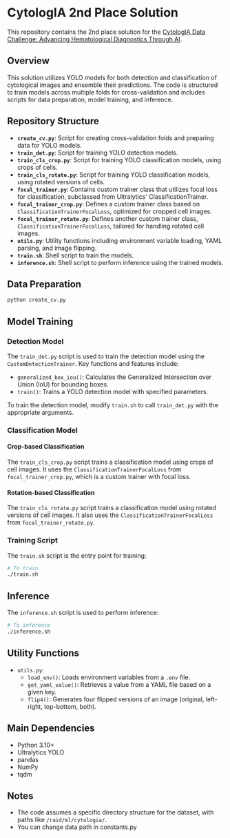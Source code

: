 # CytologIA 2nd Place Solution

This repository contains the 2nd place solution for the [CytologIA Data Challenge: Advancing Hematological Diagnostics Through AI](https://www.trustii.io/post/announcing-the-cytologia-data-challenge-advancing-hematological-diagnostics-through-ai?ref=mlcontests).

## Overview

This solution utilizes YOLO models for both detection and classification of cytological images and ensemble their predictions. The code is structured to train models across multiple folds for cross-validation and includes scripts for data preparation, model training, and inference.

## Repository Structure

-   **`create_cv.py`**: Script for creating cross-validation folds and preparing data for YOLO models.
-   **`train_det.py`**: Script for training YOLO detection models.
-   **`train_cls_crop.py`**: Script for training YOLO classification models, using crops of cells.
-   **`train_cls_rotate.py`**: Script for training YOLO classification models, using rotated versions of cells.
-   **`focal_trainer.py`**: Contains custom trainer class that utilizes focal loss for classification, subclassed from Ultralytics' ClassificationTrainer.
-   **`focal_trainer_crop.py`**: Defines a custom trainer class based on `ClassificationTrainerFocalLoss`, optimized for cropped cell images.
-   **`focal_trainer_rotate.py`**: Defines another custom trainer class, `ClassificationTrainerFocalLoss`, tailored for handling rotated cell images.
-   **`utils.py`**: Utility functions including environment variable loading, YAML parsing, and image flipping.
-   **`train.sh`**: Shell script to train the models.
-   **`inference.sh`**: Shell script to perform inference using the trained models.

## Data Preparation

```python
python create_cv.py
```

## Model Training

### Detection Model

The `train_det.py` script is used to train the detection model using the `CustomDetectionTrainer`. Key functions and features include:

-   `generalized_box_iou()`: Calculates the Generalized Intersection over Union (IoU) for bounding boxes.
-   `train()`: Trains a YOLO detection model with specified parameters.

To train the detection model, modify `train.sh` to call `train_det.py` with the appropriate arguments.

### Classification Model

#### Crop-based Classification

The `train_cls_crop.py` script trains a classification model using crops of cell images. It uses the `ClassificationTrainerFocalLoss` from `focal_trainer_crop.py`, which is a custom trainer with focal loss.

#### Rotation-based Classification

The `train_cls_rotate.py` script trains a classification model using rotated versions of cell images. It also uses the `ClassificationTrainerFocalLoss` from `focal_trainer_rotate.py`.

### Training Script

The `train.sh` script is the entry point for training:

```bash
# To train
./train.sh
```

## Inference

The `inference.sh` script is used to perform inference:

```bash
# To inference
./inference.sh
```

## Utility Functions

-   `utils.py`:
    -   `load_env()`: Loads environment variables from a `.env` file.
    -   `get_yaml_value()`: Retrieves a value from a YAML file based on a given key.
    -   `flip4()`: Generates four flipped versions of an image (original, left-right, top-bottom, both).

## Main Dependencies

-   Python 3.10+
-   Ultralytics YOLO
-   pandas
-   NumPy
-   tqdm

## Notes

-   The code assumes a specific directory structure for the dataset, with paths like `/raid/ml/cytologia/`.
-   You can change data path in constants.py